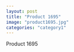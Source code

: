 ```yaml
---
layout: post
title: "Product 1695"
image: "product1695.jpg"
categories: "category1"
---
```

Product 1695
